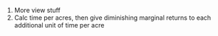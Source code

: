 1. More view stuff
101. Calc time per acres, then give diminishing marginal returns to each additional unit of time per acre
